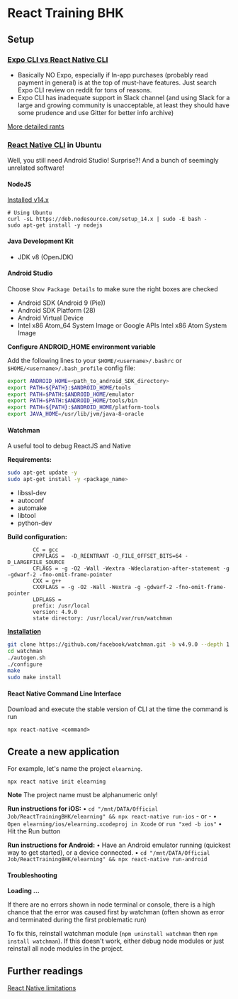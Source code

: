 # React Training BHK

## Setup 

### [Expo CLI vs React Native CLI](https://levelup.gitconnected.com/expo-vs-react-native-cli-a-guide-to-bootstrapping-new-react-native-apps-6f0fcafee58f)

- Basically NO Expo, especially if In-app purchases (probably read payment in general) is at the top of must-have features. Just search Expo CLI review on reddit for tons of reasons.
- Expo CLI has inadequate support in Slack channel (and using Slack for a large and growing community is unacceptable, at least they should have some prudence and use Gitter for better info archive)
  
[More detailed rants](https://www.reddit.com/r/reactnative/comments/9z5zdj/im_sorry_but_expo_sucks/)

### [React Native CLI](https://reactnative.dev/docs/environment-setup) in Ubuntu

Well, you still need Android Studio! Surprise?! And a bunch of seemingly unrelated software!

#### NodeJS

[Installed v14.x](https://github.com/nodesource/distributions/blob/master/README.md#deb)

```
# Using Ubuntu
curl -sL https://deb.nodesource.com/setup_14.x | sudo -E bash -
sudo apt-get install -y nodejs
```

#### Java Development Kit
- JDK v8 (OpenJDK)

#### Android Studio

Choose ```Show Package Details``` to make sure the right boxes are checked

- Android SDK (Android 9 (Pie))
- Android SDK Platform (28)
- Android Virtual Device
- Intel x86 Atom_64 System Image or Google APIs Intel x86 Atom System Image

**Configure ANDROID_HOME environment variable**

Add the following lines to your ```$HOME/<username>/.bashrc``` or ```$HOME/<username>/.bash_profile``` config file:

```bash
export ANDROID_HOME=<path_to_android_SDK_directory>
export PATH=${PATH}:$ANDROID_HOME/tools
export PATH=$PATH:$ANDROID_HOME/emulator
export PATH=$PATH:$ANDROID_HOME/tools/bin
export PATH=${PATH}:$ANDROID_HOME/platform-tools
export JAVA_HOME=/usr/lib/jvm/java-8-oracle
```
#### Watchman

A useful tool to debug ReactJS and Native

**Requirements:**

```bash
sudo apt-get update -y
sudo apt-get install -y <package_name>
```

* libssl-dev
* autoconf
* automake
* libtool
* python-dev

**Build configuration:**

```
        CC = gcc
        CPPFLAGS =  -D_REENTRANT -D_FILE_OFFSET_BITS=64 -D_LARGEFILE_SOURCE
        CFLAGS = -g -O2 -Wall -Wextra -Wdeclaration-after-statement -g -gdwarf-2 -fno-omit-frame-pointer
        CXX = g++
        CXXFLAGS = -g -O2 -Wall -Wextra -g -gdwarf-2 -fno-omit-frame-pointer
        LDFLAGS = 
        prefix: /usr/local
        version: 4.9.0
        state directory: /usr/local/var/run/watchman
```
[**Installation**](https://facebook.github.io/watchman/docs/install/#buildinstall)

```bash
git clone https://github.com/facebook/watchman.git -b v4.9.0 --depth 1
cd watchman
./autogen.sh
./configure
make
sudo make install
```

#### React Native Command Line Interface

Download and execute the stable version of CLI at the time the command is run

```
npx react-native <command>
```
## Create a new application

For example, let's name the project ```elearning```. 
```
npx react native init elearning
```

**Note**
The project name must be alphanumeric only!

**Run instructions for iOS:**
    • ```cd "/mnt/DATA/Official Job/ReactTrainingBHK/elearning" && npx react-native run-ios```
    - or -
    • ```Open elearning/ios/elearning.xcodeproj in Xcode``` or ```run "xed -b ios"```
    • Hit the Run button

**Run instructions for Android:**
    • Have an Android emulator running (quickest way to get started), or a device connected.
    • ```cd "/mnt/DATA/Official Job/ReactTrainingBHK/elearning" && npx react-native run-android```

#### Troubleshooting

**Loading ...**

If there are no errors shown in node terminal or console, there is a high chance that the error was caused first by watchman (often shown as error and terminated during the first problematic run)

To fix this, reinstall watchman module (```npm uninstall watchman``` then ```npm install watchman```). If this doesn't work, either debug node modules or just reinstall all node modules in the project. 

## Further readings

[React Native limitations](https://www.simform.com/react-native-limitations-app-development/)
